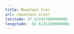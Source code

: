 ```yaml
---
title: Mountain Iron
url: /mountain-iron/
latitude: 47.532427000000006
longitude: -92.62351500000001
---
```

